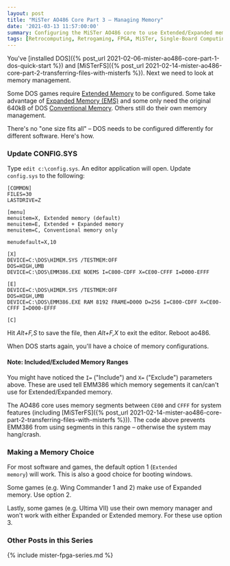 ```yaml
---
layout: post
title: "MiSTer AO486 Core Part 3 – Managing Memory"
date: '2021-03-13 11:57:00:00'
summary: Configuring the MiSTer AO486 core to use Extended/Expanded memory ...
tags: [Retrocomputing, Retrogaming, FPGA, MiSTer, Single-Board Computing]
---
```


You've [installed DOS]({% post_url 2021-02-06-mister-ao486-core-part-1-dos-quick-start %}) and [MiSTerFS]({% post_url 2021-02-14-mister-ao486-core-part-2-transferring-files-with-misterfs %}). Next we need to look at memory management.

Some DOS games require <a href="https://en.wikipedia.org/wiki/Extended_memory" target="_blank">Extended Memory</a> to be configured. Some take advantage of <a href="https://en.m.wikipedia.org/wiki/Expanded_memory" target="_blank">Expanded Memory (EMS)</a> and some only need the original 640kB of DOS <a href="https://en.wikipedia.org/wiki/Conventional_memory" target="_blank">Conventional Memory</a>. Others still do their own memory management.

There's no "one size fits all" – DOS needs to be configured differently for different software. Here's how.


### Update CONFIG.SYS

Type <code>edit c:\config.sys</code>. An editor application will open. Update <code>config.sys</code> to the following:

````
[COMMON]
FILES=30
LASTDRIVE=Z

[menu]  
menuitem=X, Extended memory (default)
menuitem=E, Extended + Expanded memory
menuitem=C, Conventional memory only

menudefault=X,10

[X]
DEVICE=C:\DOS\HIMEM.SYS /TESTMEM:OFF
DOS=HIGH,UMB
DEVICE=C:\DOS\EMM386.EXE NOEMS I=C800-CDFF X=CE00-CFFF I=D000-EFFF

[E]
DEVICE=C:\DOS\HIMEM.SYS /TESTMEM:OFF
DOS=HIGH,UMB
DEVICE=C:\DOS\EMM386.EXE RAM 8192 FRAME=D000 D=256 I=C800-CDFF X=CE00-CFFF I=D000-EFFF

[C]
````

Hit *Alt+F,S* to save the file, then *Alt+F,X* to exit the editor. Reboot ao486.

When DOS starts again, you'll have a choice of memory configurations.


#### Note: Included/Excluded Memory Ranges

You might have noticed the <code>I=</code> ("Include") and <code>X=</code> ("Exclude") parameters above. These are used tell EMM386 which memory segements it can/can't use for Extended/Expanded memory.

The AO486 core uses memory segments between <code>CE00</code> and <code>CFFF</code> for system features (including [MiSTerFS]({% post_url 2021-02-14-mister-ao486-core-part-2-transferring-files-with-misterfs %})). The code above prevents EMM386 from using segments in this range – otherwise the system may hang/crash.


### Making a Memory Choice

For most software and games, the default option 1 (<code>Extended memory</code>) will work. This is also a good choice for booting windows.

Some games (e.g. Wing Commander 1 and 2) make use of Expanded memory. Use option 2.

Lastly, some games (e.g. Ultima VII) use their own memory manager and won't work with either Expanded or Extended memory. For these use option 3.


### Other Posts in this Series

{% include mister-fpga-series.md %}

